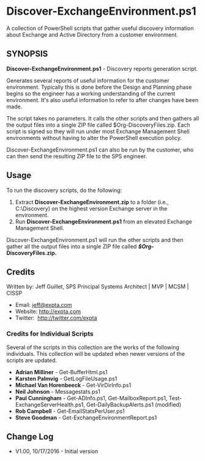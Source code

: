 # Discover-ExchangeEnvironment.ps1
A collection of PowerShell scripts that gather useful discovery information about Exchange and Active Directory from a customer environment.

## SYNOPSIS
**Discover-ExchangeEnvironment.ps1** - Discovery reports generation script.

Generates several reports of useful information for the customer environment. Typically this is done before the Design and Planning phase begins so the engineer has a working understanding of the current environment. It's also useful information to refer to after changes have been made.

The script takes no parameters. It calls the other scripts and then gathers all the output files into a single ZIP file called $Org-DiscoveryFiles.zip. Each script is signed so they will run under most Exchange Management Shell environments without having to alter the PowerShell execution policy.

Discover-ExchangeEnvironment.ps1 can also be run by the customer, who can then send the resulting ZIP file to the SPS engineer.

## Usage
To run the discovery scripts, do the following:

1. Extract **Discover-ExchangeEnvironment.zip** to a folder (i.e., C:\Discovery) on the highest version Exchange server in the environment.
2. Run **Discover-ExchangeEnvironment.ps1** from an elevated Exchange Management Shell.

Discover-ExchangeEnvironment.ps1 will run the other scripts and then gather all the output files into a single ZIP file called ***$Org*-DiscoveryFiles.zip.**

## Credits
Written by: Jeff Guillet, SPS Principal Systems Architect | MVP | MCSM | CISSP

* Email:    jeff@expta.com
* Website:  http://expta.com
* Twitter:  http://twitter.com/expta

### Credits for Individual Scripts
Several of the scripts in this collection are the works of the following individuals. This collection will be updated when newer versions of the scripts are updated.
* **Adrian Milliner** - Get-BufferHtml.ps1
* **Karsten Palmvig** - GetLogFileUsage.ps1
* **Michael Van Horenbeeck** - Get-VirDirInfo.ps1
* **Neil Johnson** - Messagestats.ps1
* **Paul Cunningham** - Get-ADInfo.ps1, Get-MailboxReport.ps1, Test-ExchangeServerHealth.ps1, Get-DailyBackupAlerts.ps1 (modified)
* **Rob Campbell** - Get-EmailStatsPerUser.ps1
* **Steve Goodman** - Get-ExchangeEnvironmentReport.ps1

## Change Log
- V1.00, 10/17/2016 - Initial version
